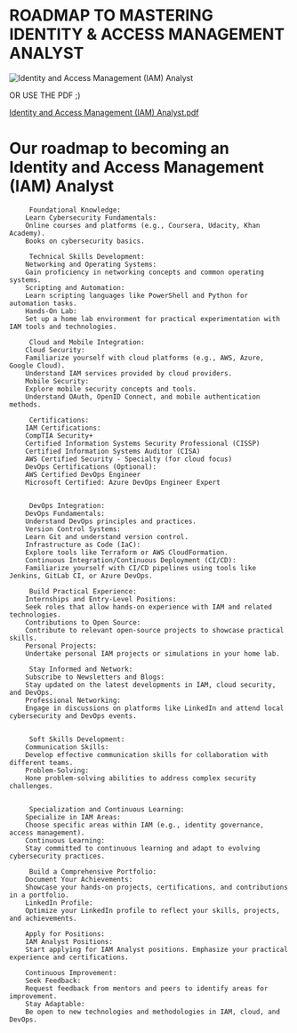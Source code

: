 # ROADMAP TO MASTERING IDENTITY & ACCESS MANAGEMENT ANALYST

![Identity and Access Management (IAM) Analyst](https://github.com/d3vobed/EverythingCyb3R/assets/66479041/2b222ce0-2ff2-4090-8bcf-b6e242ada9a9)

OR USE THE PDF ;)

[Identity and Access Management (IAM) Analyst.pdf](https://github.com/d3vobed/EverythingCyb3R/files/13617089/Identity.and.Access.Management.IAM.Analyst.pdf)


# Our roadmap to becoming an Identity and Access Management (IAM) Analyst

         Foundational Knowledge:
        Learn Cybersecurity Fundamentals:
        Online courses and platforms (e.g., Coursera, Udacity, Khan Academy).
        Books on cybersecurity basics.
        
         Technical Skills Development:
        Networking and Operating Systems:
        Gain proficiency in networking concepts and common operating systems.
        Scripting and Automation:
        Learn scripting languages like PowerShell and Python for automation tasks.
        Hands-On Lab:
        Set up a home lab environment for practical experimentation with IAM tools and technologies.
        
         Cloud and Mobile Integration:
        Cloud Security:
        Familiarize yourself with cloud platforms (e.g., AWS, Azure, Google Cloud).
        Understand IAM services provided by cloud providers.
        Mobile Security:
        Explore mobile security concepts and tools.
        Understand OAuth, OpenID Connect, and mobile authentication methods.
        
         Certifications:
        IAM Certifications:
        CompTIA Security+
        Certified Information Systems Security Professional (CISSP)
        Certified Information Systems Auditor (CISA)
        AWS Certified Security - Specialty (for cloud focus)
        DevOps Certifications (Optional):
        AWS Certified DevOps Engineer
        Microsoft Certified: Azure DevOps Engineer Expert
        
        
         DevOps Integration:
        DevOps Fundamentals:
        Understand DevOps principles and practices.
        Version Control Systems:
        Learn Git and understand version control.
        Infrastructure as Code (IaC):
        Explore tools like Terraform or AWS CloudFormation.
        Continuous Integration/Continuous Deployment (CI/CD):
        Familiarize yourself with CI/CD pipelines using tools like Jenkins, GitLab CI, or Azure DevOps.
        
         Build Practical Experience:
        Internships and Entry-Level Positions:
        Seek roles that allow hands-on experience with IAM and related technologies.
        Contributions to Open Source:
        Contribute to relevant open-source projects to showcase practical skills.
        Personal Projects:
        Undertake personal IAM projects or simulations in your home lab.
        
         Stay Informed and Network:
        Subscribe to Newsletters and Blogs:
        Stay updated on the latest developments in IAM, cloud security, and DevOps.
        Professional Networking:
        Engage in discussions on platforms like LinkedIn and attend local cybersecurity and DevOps events.
        
        
         Soft Skills Development:
        Communication Skills:
        Develop effective communication skills for collaboration with different teams.
        Problem-Solving:
        Hone problem-solving abilities to address complex security challenges.
        
        
         Specialization and Continuous Learning:
        Specialize in IAM Areas:
        Choose specific areas within IAM (e.g., identity governance, access management).
        Continuous Learning:
        Stay committed to continuous learning and adapt to evolving cybersecurity practices.
        
         Build a Comprehensive Portfolio:
        Document Your Achievements:
        Showcase your hands-on projects, certifications, and contributions in a portfolio.
        LinkedIn Profile:
        Optimize your LinkedIn profile to reflect your skills, projects, and achievements.
       
        Apply for Positions:
        IAM Analyst Positions:
        Start applying for IAM Analyst positions. Emphasize your practical experience and certifications.
       
        Continuous Improvement:
        Seek Feedback:
        Request feedback from mentors and peers to identify areas for improvement.
        Stay Adaptable:
        Be open to new technologies and methodologies in IAM, cloud, and DevOps.
